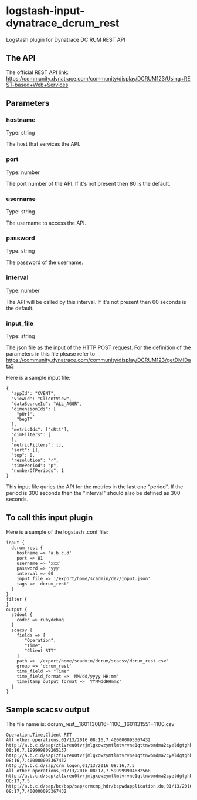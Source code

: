 # logstash-input-dynatrace_dcrum_rest

Logstash plugin for Dynatrace DC RUM REST API

## The API

The official REST API link: https://community.dynatrace.com/community/display/DCRUM123/Using+REST-based+Web+Services

## Parameters
### hostname
Type: string

The host that services the API.
### port
Type: number

The port number of the API.  If it's not present then 80 is the default.
### username
Type: string

The username to access the API.
### password
Type: string

The password of the username.
### interval
Type: number

The API will be called by this interval.  If it's not present then 60 seconds is the default.
### input_file
Type: string

The json file as the input of the HTTP POST request.  For the definition of the parameters in this file please refer to https://community.dynatrace.com/community/display/DCRUM123/getDMIData3

Here is a sample input file:
```
{
  "appId": "CVENT",
  "viewId": "ClientView",
  "dataSourceId": "ALL_AGGR",
  "dimensionIds": [
    "pUrl",
    "begT"
  ],
  "metricIds": ["cRtt"],
  "dimFilters": [
  ],
  "metricFilters": [],
  "sort": [],
  "top": 0,
  "resolution": "r",
  "timePeriod": "p",
  "numberOfPeriods": 1
}
```
This input file quries the API for the metrics in the last one "period".  If the period is 300 seconds then the "interval" should also be defined as 300 seconds.

## To call this input plugin

Here is a sample of the logstash .conf file:

```
input {
  dcrum_rest {
    hostname => 'a.b.c.d'
    port => 81
    username => 'xxx'
    password => 'yyy'
    interval => 60
    input_file => '/export/home/scadmin/dev/input.json'
    tags => 'dcrum_rest'
  }
}
filter {
}
output {
  stdout {
    codec => rubydebug
  }
  scacsv {
    fields => [
       "Operation",
       "Time",
       "Client RTT"
    ]
    path => '/export/home/scadmin/dcrum/scacsv/dcrum_rest.csv'
    group => 'dcrum_rest'
    time_field => "Time"
    time_field_format => 'MM/dd/yyyy HH:mm'
    timestamp_output_format => 'YYMMddHHmmZ'
  }
}

```
## Sample scacsv output
The file name is: dcrum_rest__1601130816+1100__1601131551+1100.csv
```
Operation,Time,Client RTT
All other operations,01/13/2016 08:16,7.400000095367432
http://a.b.c.d/sap(zt1vreu0tvrjmlgxowzymtlmtvrvne1qttnwbmdma2cyeldgtghbqufbq3zdtvfnpt0=)/bc/bsp/sap/crm_ui_frame/blank.htm,01/13/2016 08:16,7.199999809265137
http://a.b.c.d/sap(zt1vreu0tvrjmlgxowzymtlmtvrvne1qttnwbmdma2cyeldgtghbqufbq3zdtvfnpt0=)/bc/bsp/sap/crm_ui_frame/main.htm,01/13/2016 08:16,7.400000095367432
http://a.b.c.d/sap/crm_logon,01/13/2016 08:16,7.5
All other operations,01/13/2016 08:17,7.599999904632568
http://a.b.c.d/sap(zt1vreu0tvrjmlgxowzymtlmtvrvne1qttnwbmdma2cyeldgtghbqufbq3zdtvfnpt0=)/bc/bsp/sap/crm_ui_frame/bspwdapplication.do,01/13/2016 08:17,7.5
http://a.b.c.d/sap/bc/bsp/sap/crmcmp_hdr/bspwdapplication.do,01/13/2016 08:17,7.400000095367432
```
